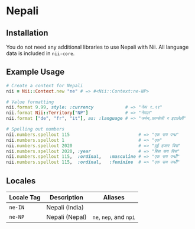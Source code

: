 <!-- This file has been generated. Source: languages/_template.md.erb -->

# Nepali

## Installation

You do not need any additional libraries to use Nepali with Nii.
All language data is included in `nii-core`.

## Example Usage

``` ruby
# Create a context for Nepali
nii = Nii::Context.new "ne" # => #<Nii::Context:ne-NP>

# Value formatting
nii.format 9.99, style: :currency            # => "नेरू ९.९९"
nii.format Nii::Territory["NP"]              # => "नेपाल"
nii.format ["de", "fr", "it"], as: :language # => "जर्मन,फ्रान्सेली र इटालेली"

# Spelling out numbers
nii.numbers.spellout 115                          # => "एक सय पन्ध्र"
nii.numbers.spellout 1                            # => "एक"
nii.numbers.spellout 2020                         # => "दुई हजार बिस"
nii.numbers.spellout 2020, :year                  # => "बिस सय बिस"
nii.numbers.spellout 115,  :ordinal,   :masculine # => "एक सय पन्ध्रौँ"
nii.numbers.spellout 115,  :ordinal,   :feminine  # => "एक सय पन्ध्रौँ"
```


## Locales

<table>
  <thead>
    <tr>
      <th>Locale Tag</th>
      <th>Description</th>
      <th>Aliases</th>
    </tr>
  </thead>
  <tbody>
    <tr>
      <td><code>ne-IN</code></td>
      <td>Nepali (India)</td>
      <td></td>
    </tr>
    <tr>
      <td><code>ne-NP</code></td>
      <td>Nepali (Nepal)</td>
      <td><code>ne</code>, <code>nep</code>, and <code>npi</code></td>
    </tr>
  </tbody>
</table>


